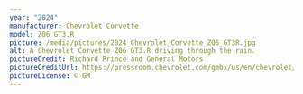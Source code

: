 ```yaml
---
year: "2024"
manufacturer: Chevrolet Corvette
model: Z06 GT3.R
picture: /media/pictures/2024_Chevrolet_Corvette_Z06_GT3R.jpg
alt: A Chevrolet Corvette Z06 GT3.R driving through the rain.
pictureCredit: Richard Prince and General Motors
pictureCreditUrl: https://pressroom.chevrolet.com/gmbx/us/en/chevrolet/pressroom/images.detail.html/content/Pages/galleries/us/en/racing/Chevrolet/2024-chevy-racing/24-corvette-z06-gt3r.html
pictureLicense: © GM
---
```


